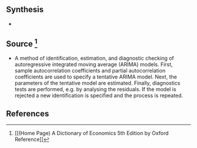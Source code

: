 ## Synthesis
- 
## Source [^1]
- A method of identification, estimation, and diagnostic checking of autoregressive integrated moving average (ARIMA) models. First, sample autocorrelation coefficients and partial autocorrelation coefficients are used to specify a tentative ARIMA model. Next, the parameters of the tentative model are estimated. Finally, diagnostics tests are performed, e.g. by analysing the residuals. If the model is rejected a new identification is specified and the process is repeated.
## References

[^1]: [[(Home Page) A Dictionary of Economics 5th Edition by Oxford Reference]]